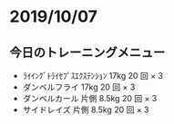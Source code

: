 # 2019/10/07

## 今日のトレーニングメニュー

- ﾗｲｲﾝｸﾞﾄﾗｲｾﾌﾟｽｴｸｽﾃﾝｼｮﾝ 17kg 20 回 × 3
- ダンベルフライ 17kg 20 回 × 3
- ダンベルカール 片側 8.5kg 20 回 × 3
- サイドレイズ 片側 8.5kg 20 回 × 3
